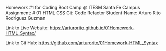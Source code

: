 Homework #1 for Coding Boot Camp @ ITESM Santa Fe Campus
Assignment: # 01 HTML CSS Git: Code Refactor
Student Name: Arturo Rito Rodriguez Guzman

Link to Live Website: 
https://arturorito.github.io/01Homework-HTML_Syntax/

Link to Git Hub:
https://github.com/arturorito/01Homework-HTML_Syntax

